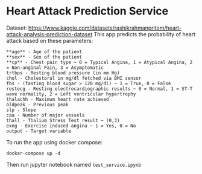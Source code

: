 # Heart Attack Prediction Service
Dataset: https://www.kaggle.com/datasets/rashikrahmanpritom/heart-attack-analysis-prediction-dataset
This app predicts the probability of heart attack based on these parameters: 
```
**age** - Age of the patient
**sex** - Sex of the patient
**cp** - Chest pain type ~ 0 = Typical Angina, 1 = Atypical Angina, 2 = Non-anginal Pain, 3 = Asymptomatic
trtbps - Resting blood pressure (in mm Hg)
chol - Cholestoral in mg/dl fetched via BMI sensor
fbs - (fasting blood sugar > 120 mg/dl) ~ 1 = True, 0 = False
restecg - Resting electrocardiographic results ~ 0 = Normal, 1 = ST-T wave normality, 2 = Left ventricular hypertrophy
thalachh - Maximum heart rate achieved
oldpeak - Previous peak
slp - Slope
caa - Number of major vessels
thall - Thalium Stress Test result ~ (0,3)
exng - Exercise induced angina ~ 1 = Yes, 0 = No
output - Target variable
```
To run the app using docker compose:  
```
docker-compose up -d
```
Then run jupyter notebook named `test_service.ipynb`
